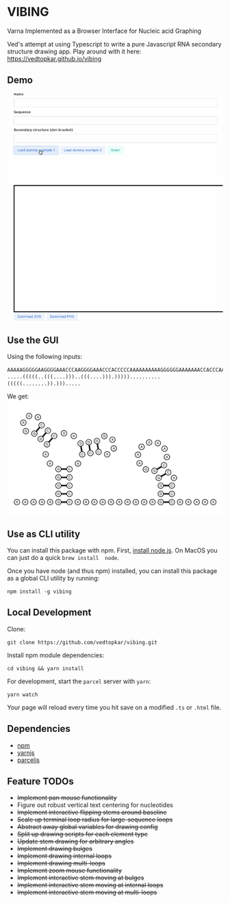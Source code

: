 # VIBING

Varna Implemented as a Browser Interface for Nucleic acid Graphing

Ved's attempt at using Typescript to write a pure Javascript RNA secondary structure drawing app. Play around with it here: <a>https://vedtopkar.github.io/vibing</a>

## Demo

![ts-rna-draw-demo](assets/img/vt-ts-rna-draw-demo.gif)

## Use the GUI

Using the following inputs:

```
AAAAAGGGGGAAGGGGAAACCCAAGGGGAAACCCACCCCCAAAAAAAAAAGGGGGGAAAAAAACCACCCAAAAA
.....(((((..(((....)))..(((....))).)))))..........(((((........)).))).....
```

We get:
![ts-rna-draw-example](assets/img/ts-rna-draw-multiloop-example.png)

## Use as CLI utility

You can install this package with npm. First, [install node.js](https://nodejs.org/en/). On MacOS you can just do a quick `brew install  node`.

Once you have node (and thus npm) installed, you can install this package as a global CLI utility by running:

```
npm install -g vibing
```


## Local Development

Clone:
```
git clone https://github.com/vedtopkar/vibing.git
```

Install npm module dependencies:
```
cd vibing && yarn install
```

For development, start the `parcel` server with `yarn`:
```
yarn watch
```
Your page will reload every time you hit save on a modified `.ts` or `.html` file.

## Dependencies

- [npm](https://www.npmjs.com/get-npm)
- [yarnjs](https://yarnpkg.com/)
- [parceljs](https://parceljs.org/)

## Feature TODOs

- ~~Implement pan mouse functionality~~
- Figure out robust vertical text centering for nucleotides
- ~~Implement interactive flipping stems around baseline~~
- ~~Scale up terminal loop radius for large-sequence loops~~
- ~~Abstract away global variables for drawing config~~
- ~~Split up drawing scripts for each element type~~
- ~~Update stem drawing for arbitrary angles~~
- ~~Implement drawing bulges~~
- ~~Implement drawing internal loops~~
- ~~Implement drawing multi-loops~~
- ~~Implement zoom mouse functionality~~
- ~~Implement interactive stem moving at bulges~~
- ~~Implement interactive stem moving at internal loops~~
- ~~Implement interactive stem moving at multi-loops~~